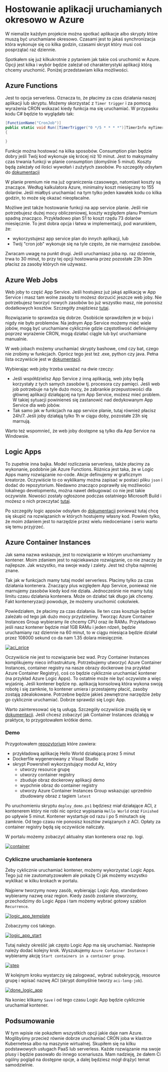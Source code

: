 # Hostowanie aplikacji uruchamianych okresowo w Azure

W niemalże każdym projekcie można spotkać aplikacje albo skrypty które muszą być uruchamiane okresowo. Czasami jest to jakaś synchronizacja która wykonuje się co kilka godzin, czasami skrypt który musi coś posprzątać raz dziennie.

Spotkałem się już kilkukrotnie z pytaniem jak takie coś uruchomić w Azure. Opcji jest kilka i wybór będzie zależał od charakterystyki aplikacji którą chcemy uruchomić. Poniżej przedstawiam kilka możliwości.

## Azure Functions

Jest to opcja serverless. Oznacza to, że płacimy za czas działania naszej aplikacji lub skryptu. Możemy skorzystać z `Timer trigger` i za pomocą wyrażenia CRON wskazać kiedy funkcja ma się uruchamiać. W przypasku kodu C# będzie to wyglądało tak:

```csharp
[FunctionName("CronJob")]
public static void Run([TimerTrigger("0 */5 * * * *")]TimerInfo myTimer, ILogger log)
{
    
}
```
Funkcje można hostować na kilka sposobów. Consumption plan będzie dobry jeśli Twój kod wykonuje się krócej niż 10 minut. Jest to maksymalny czas trwania funkcji w planie consumption (domyślnie 5 minut). Koszty będą zależały od ilości wywołań i zużytych zasobów. Po szczegóły odsyłam do [dokumentacji](https://azure.microsoft.com/en-us/pricing/details/functions/)

W planie premium nie ma już ograniczenia czasowego, natomiast koszty są znaczące. Według kalkulatora Azure, minimalny koszt miesięczny to 155 dolarów. Jeśli miałbyś uruchamiać na tym tylko jeden kawałek kodu co kilka godzin, to może się okazać nieopłacalne.

Możliwe jest także hostowanie funkcji na app service planie. Jeśli nie potrzebujesz dużej mocy obliczeniowej, koszty względem planu Premium spadną znacząco. Przykładowo plan S1 to koszt rzędu 73 dolarów miesięcznie. To jest dobra opcja i łatwa w implementacji, pod warunkiem, że:
- wykorzystujesz app service plan do innych aplikacji, lub
- Twój "cron job" wykonuje się na tyle często, że nie marnujesz zasobów.

Zwracam uwagę na punkt drugi. Jeśli uruchamiasz joba np. raz dziennie, trwa to 30 minut, to przy tej opcji hostowania przez pozostałe 23h 30m płacisz za zasoby których nie używasz.

## Azure Web Jobs

Web joby to część App Service. Jeśli hostujesz już jakąś aplikację w App Service i masz tam wolne zasoby to możesz dorzucić jeszcze web joby. Nie potrzebujesz tworzyć nowych zasobów bo już wszystko masz, nie ponosisz dodatkowych kosztów. Szczegóły znajdziesz [tutaj](https://docs.microsoft.com/en-us/azure/app-service/webjobs-create). 

Rozwiązanie to sprawdza się dobrze. Osobiście sprawdziłem je w boju i nigdy nie było problemów. Na jednym App Service możemy mieć wiele jobów, mogą być uruchamiane cyklicznie gdzie częstotliwość definiujemy poprzez wyrażenie CRON, mogą działać ciągle lub być uruchamiane manualnie. 

W web jobach możemy uruchamiać skrypty bashowe, cmd czy bat, czego nie zrobimy w funkcjach. Oprócz tego jest też .exe, python czy java. Pełna lista oczywiście jest w [dokumentacji](https://docs.microsoft.com/en-us/azure/app-service/webjobs-create#acceptablefiles).

Wybierając web joby trzeba uważać na dwie rzeczy:
- Jeśli współdzielisz App Service z inną aplikacją, web joby będą korzystały z tych samych zasobów tj. procesora czy pamięci. Jeśli web job potrzebuje na tyle dużo mocy, że zabrankie przepustowości dla głównej aplikacji działającej na tym App Service, możesz mieć problem. W takiej sytuacji powinieneś się zastanowić nad dedykowanym App Service dla web jobów.
- Tak samo jak w funkcjach na app service planie, tutaj również płacisz 24h/7. Jeśli joby działają tylko 1h w ciągu doby, pozostałe 23h się marnują.

Warto też wspomnieć, że web joby dostępne są tylko dla App Service na Windowsie.

## Logic Apps

To zupełnie inna bajka. Model rozliczania serverless, także płacimy za wykonanie, podobnie jak Azure Functions. Różnica jest taka, że w Logic Apps mamy rozwiązanie no-code. Akcje definujemy w graficznym kreatorze. Oczywiście to co wyklikamy można zapisać w postaci pliku `json` i dodać do repozytorium. Niedawno znacząco poprawiły się możliwości lokalnego developmentu, można nawet debugować co nie jest takie oczywiste. Nowości zostały ogłoszone podczas ostatniego Microsoft Build i możesz o nich przeczytać [tutaj](https://techcommunity.microsoft.com/t5/azure-developer-community-blog/azure-logic-apps-announcement-ga-of-single-tenant-standard-sku/ba-p/2382460). 

Po szczegóły logic appsów odsyłam do [dokumentacji](https://docs.microsoft.com/en-us/azure/logic-apps/logic-apps-overview) ponieważ tutaj chcę się skupić na rozwiązanich w których hostujemy własny kod. Powiem tylko, że moim zdaniem jest to narzędzie przez wielu niedoceniane i serio warto się temu przyjrzeć. 

## Azure Container Instances

Jak sama nazwa wskazuje, jest to rozwiązanie w którym uruchamiamy kontener. Moim zdaniem jest to najciekawsze rozwiązanie, co nie znaczy że najlepsze. Jak wszystko, ma swoje wady i zalety. Jest też chyba najmniej znane.

Tak jak w funkcjach mamy tutaj model serverless. Płacimy tylko za czas działania kontenera. Znaczący plus względem App Service, ponieważ nie marnujemy zasobów kiedy kod nie działa. Jednocześnie nie mamy tutaj limitu czasu działania kontenera. Może on działać tak długo jak chcemy. Fakt konteneryzacji powoduje, że możemy uruchomić cokolwiek. 

Powiedziałem, że płacimy za czas działania. Ile ten czas kosztuje będzie zależało od tego jak dużo mocy przydzielimy. Tworząc Azure Container Instances Group wybieramy ile chcemy CPU oraz ile RAMu. Przykładowo jeśli nasz kontener będzie miał 1GB RAMu i jeden rdzeń, będzie uruchamiany raz dziennie na 60 minut, to w ciągu miesiąca będzie działał przez 108000 sekund co da nam 1.35 dolara miesięcznie.

[![aci_price](/images/hostowanie-aplikacji-uruchamianych-okresowo/1.png)](/images/hostowanie-aplikacji-uruchamianych-okresowo/1.png)

Oczywiście nie jest to rozwiązanie bez wad. Przy Container Instances komplikujemy nieco infrastrukturę. Potrzebujemy utworzyć Azure Container Instances, container registry na nasze obrazy dockerowe (na przykład Azure Container Registry), coś co będzie cyklicznie uruchamiać kontener (na przykład Azure Logic Apps). To ostatnie może nie być oczywiste a więc wyjaśnię. Jeśli kontener będzie np. aplikacją konsolową która wykona swoją robotę i się zamknie, to kontener umiera i przestajemy płacić, zasoby zostają zdealokowane. Potrzebne będzie jakieś zewnętrzne narzędzie żeby go cyklicznie uruchamiać. Dobrze sprawdzi się Logic App.

Warto zainteresować się tą usługą. Szczegóły oczywiście znajdą się w [dokumentacji](https://docs.microsoft.com/en-us/azure/container-instances/). Jeśli chcesz zobaczyć jak Container Instances działają w praktyce, to przygotowałem krótkie demo.

### Demo

Przygotowałem [repozytorium](https://github.com/kacperwojtyniak/aci-demo) które zawiera:
- przykładową aplikację Hello World działającą przez 5 minut
- Dockerfile wygenerowany z Visual Studio
- skrypt Powershell wykorzystujący moduł Az, który
  - utworzy resource grupę
  - utworzy container registry
  - zbuduje obraz dockerowy aplikacji demo
  - wypchnie obraz do container registry
  - utworzy Azure Container Instances Group wskazując uprzednio zbudowany obraz z tagiem `latest`

Po uruchomieniu skryptu `deploy_demo.ps1` będziesz miał działające ACI, z kontenerem który nie robi nic oprócz wypisania `Hello World` oraz `Finished` po upływie 5 minut. Kontener wystartuje od razu i po 5 minutach się zamknie. Od tego czasu nie ponosisz kosztów związanych z ACI. Opłaty za container registry będą się oczywiście naliczały.

W portalu możemy zobaczyć aktualny stan kontenera oraz np. logi.

[![container](/images/hostowanie-aplikacji-uruchamianych-okresowo/2.png)](/images/hostowanie-aplikacji-uruchamianych-okresowo/2.png)

### Cykliczne uruchamianie kontenera

Żeby cyklicznie uruchamiać kontener, możemy wykorzystać Logic Apps. Tego już nie zautomatyzowałem ale pokażę Ci jak możemy wszystko wyklikać w kilku krokach w portalu.

Najpierw tworzymy nowy zasób, wybierając Logic App, standardowo wybieramy nazwę oraz region. Kiedy zasób zostanie stworzony, przechodzimy do Logic Appa i tam możemy wybrać gotowy szablon `Recurrence`.

[![logic_app_template](/images/hostowanie-aplikacji-uruchamianych-okresowo/3.png)](/images/hostowanie-aplikacji-uruchamianych-okresowo/3.png)

Zobaczymy coś takiego.

[![logic_app_start](/images/hostowanie-aplikacji-uruchamianych-okresowo/4.png)](/images/hostowanie-aplikacji-uruchamianych-okresowo/4.png)

Tutaj należy określić jak często Logic App ma się uruchamiać. Nastepnie należy dodać kolejny krok. Wyszukujemy `Azure Container Instance` i wybieramy akcję `Start containers in a container group`. 

[![step](/images/hostowanie-aplikacji-uruchamianych-okresowo/5.png)](/images/hostowanie-aplikacji-uruchamianych-okresowo/5.png)

W kolejnym kroku wystarczy się zalogować, wybrać subskrypcję, resource grupę i wpisać nazwę ACI (skrypt domyślnie tworzy `aci-long-job`).

[![done_logic_app](/images/hostowanie-aplikacji-uruchamianych-okresowo/6.png)](/images/hostowanie-aplikacji-uruchamianych-okresowo/6.png)

Na koniec klikamy `Save` i od tego czasu Logic App będzie cyklicznie uruchamiał kontener.

## Podsumowanie

W tym wpisie nie pokazłem wszystkich opcji jakie daje nam Azure. Moglibyśmy przecież równie dobrze uruchamiać CRON joba w klastrze Kubernetesa albo na maszynie wirtualnej. Skupiłem się na kilku podstawowych usługach PaaS lub serverless. Każde rozwiązanie ma swoje plusy i będzie pasowało do innego scenariusza. Mam nadzieję, że dałem Ci ogólny pogląd na dostępne opcje, a dalej będziesz mógł drążyć temat samodzielnie.


